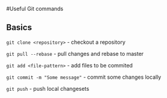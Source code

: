 #Useful Git commands

## Basics

```git clone <repository>``` - checkout a repository

```git pull --rebase``` - pull changes and rebase to master

```git add <file-pattern>``` - add files to be commited

```git commit -m "Some message"``` - commit some changes locally

```git push``` - push local changesets
